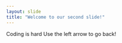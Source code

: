```yaml
---
layout: slide
title: "Welcome to our second slide!"
---
```

Coding is hard
Use the left arrow to go back!
